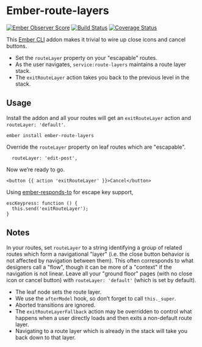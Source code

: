 # Ember-route-layers
[![Ember Observer Score](http://emberobserver.com/badges/ember-route-layers.svg)](http://emberobserver.com/addons/ember-route-layers)
[![Build Status](https://travis-ci.org/dollarshaveclub/ember-route-layers.svg?branch=master)](https://travis-ci.org/dollarshaveclub/ember-route-layers)
[![Coverage Status](https://coveralls.io/repos/dollarshaveclub/ember-route-layers/badge.svg)](https://coveralls.io/github/dollarshaveclub/ember-route-layers)

This [Ember CLI](http://www.ember-cli.com/) addon makes it trivial to wire up close icons and cancel buttons.

* Set the `routeLayer` property on your "escapable" routes.
* As the user navigates, `service:route-layers` maintains a route layer stack.
* The `exitRouteLayer` action takes you back to the previous level in the stack.

## Usage

Install the addon and all your routes will get an `exitRouteLayer` action and `routeLayer: 'default'`.

`ember install ember-route-layers`

Override the `routeLayer` property on leaf routes which are "escapable".

```
  routeLayer: 'edit-post',
```

Now we’re ready to go.

```
<button {{ action 'exitRouteLayer' }}>Cancel</button>
```

Using [ember-responds-to](https://github.com/dollarshaveclub/ember-responds-to) for escape key support,

```
escKeypress: function () {
  this.send('exitRouteLayer');
}
```

## Notes

In your routes, set `routeLayer` to a string identifying a group of related routes which form a navigational "layer" (i.e. the close button behavior is not affected by navigation between them). This often corresponds to what designers call a "flow", though it can be more of a "context" if the navigation is not linear. Leave all your "ground floor" pages (with no close icon or cancel button) with `routeLayer: 'default'` (which is set by default).

* The leaf node sets the route layer.
* We use the `afterModel` hook, so don’t forget to call `this._super`.
* Aborted transitions are ignored.
* The `exitRouteLayerFallback` action may be overridden to control what happens when a user directly loads and then exits a non-default route layer.
* Navigating to a route layer which is already in the stack will take you back down to that layer.
